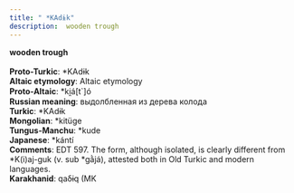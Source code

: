 ```yaml
---
title: " *KAdɨk"
description:  wooden trough
---
```

<p data-pagefind-weight="0.5">
<strong> wooden trough</strong><br><br>
<strong>Proto-Turkic</strong>:  *KAdɨk<br>
<strong>Altaic etymology</strong>:  Altaic etymology<br>
<strong> Proto-Altaic</strong>:  *ki̯á[t`]ó<br>
<strong>Russian meaning</strong>:  выдолбленная из дерева колода<br>
<strong>Turkic</strong>:  *KAdɨk<br>
<strong>Mongolian</strong>:  *kitüge<br>
<strong>Tungus-Manchu</strong>:  *kude<br>
<strong>Japanese</strong>:  *kántí<br>
<strong>Comments</strong>:  EDT 597. The form, although isolated, is clearly different from *K(i)aj-guk (v. sub *gằjá), attested both in Old Turkic and modern languages.<br>
<strong>Karakhanid</strong>:  qaδɨq (MK<br>

</p>
